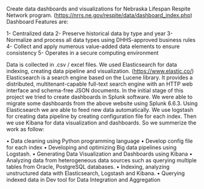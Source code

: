 Create data dashboards and visualizations for Nebraska Lifespan Respite Network program. (https://nrrs.ne.gov/respite/data/dashboard_index.php)
Dashboard Features are:

1- Centralized data
2- Preserve historical data by type and year
3- Normalize and process all data types using DHHS-approved business rules
4- Collect and apply numerous value-added data elements to ensure consistency
5- Operates in a secure computing environment

Data is collected in .csv / excel files. We used Elasticsearch for data indexing, creating data pipeline and visualization.
(https://www.elastic.co/)
Elasticsearch is a search engine based on the Lucene library. It provides a distributed, multitenant-capable full-text search engine with an HTTP web interface and schema-free JSON documents. In the initial stage of this project we tried to create dashboards in Splunk software. We were able to migrate some dashboards from the above website using Splunk 6.6.3. Using Elasticsearch we are able to feed new data automatically. We use logstash for creating data pipeline by creating configuration file for each index. Then we use Kibana for data visualization and dashboards.
So we summerize the work as follow:

• Data cleaning using Python programming language
• Develop config file for each index
•	Developing and optimizing Big data pipelines using Logstash. 
•	Generating Data Visualization and Dashboards using Kibana
•	Analyzing data from heterogeneous data sources such as querying multiple tables from Oracle, PostgreSQL databases. 
•	Indexing, analyzing unstructured data with Elasticsearch, Logstash and Kibana. 
• Querying indexed data in Dev tool for Data Integration and Aggregation 




